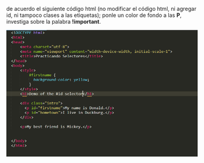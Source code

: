 de acuerdo el siguiente código html (no modificar el código html, ni agregar id, ni tampoco clases a las etiquetas); ponle un color de fondo a las **P**, investiga sobre la palabra **!important**.

![](img/Imagen1.png)